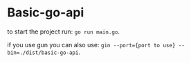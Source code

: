 # Basic-go-api

to start the project run: `go run main.go`.

if you use gun you can also use: `gin --port={port to use} --bin=./dist/basic-go-api`.

